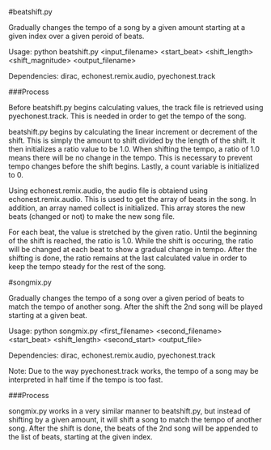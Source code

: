 #beatshift.py

Gradually changes the tempo of a song by a given amount starting at a given index over a given peroid of beats.

Usage: python beatshift.py <input_filename> <start_beat> <shift_length> <shift_magnitude> <output_filename>

Dependencies: dirac, echonest.remix.audio, pyechonest.track

###Process

Before beatshift.py begins calculating values, the track file is retrieved using pyechonest.track.  This is needed in order to get the tempo of the song.

beatshift.py begins by calculating the linear increment or decrement of the shift.  This is simply the amount to shift divided by the length of the shift.  It then initializes a ratio value to be 1.0.  When shifting the tempo, a ratio of 1.0 means there will be no change in the tempo.  This is necessary to prevent tempo changes before the shift begins.  Lastly, a count variable is initialized to 0.

Using echonest.remix.audio, the audio file is obtaiend using echonest.remix.audio.  This is used to get the array of beats in the song.  In addition, an array named collect is initialized.  This array stores the new beats (changed or not) to make the new song file.

For each beat, the value is stretched by the given ratio.  Until the beginning of the shift is reached, the ratio is 1.0.  While the shift is occuring, the ratio will be changed at each beat to show a gradual change in tempo.  After the shifting is done, the ratio remains at the last calculated value in order to keep the tempo steady for the rest of the song.

#songmix.py

Gradually changes the tempo of a song over a given period of beats to match the tempo of another song.  After the shift the 2nd song will be played starting at a given beat.

Usage: python songmix.py <first_filename> <second_filename> <start_beat> <shift_length> <second_start> <output_file>

Dependencies: dirac, echonest.remix.audio, pyechonest.track

Note: Due to the way pyechonest.track works, the tempo of a song may be interpreted in half time if the tempo is too fast.

###Process

songmix.py works in a very similar manner to beatshift.py, but instead of shifting by a given amount, it will shift a song to match the tempo of another song.  After the shift is done, the beats of the 2nd song will be appended to the list of beats, starting at the given index.
